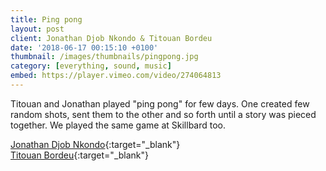 ```yaml
---
title: Ping pong
layout: post
client: Jonathan Djob Nkondo & Titouan Bordeu
date: '2018-06-17 00:15:10 +0100'
thumbnail: /images/thumbnails/pingpong.jpg
category: [everything, sound, music]
embed: https://player.vimeo.com/video/274064813
---
```


Titouan and Jonathan played "ping pong" for few days. One created few random shots, sent them to the other and so forth until a story was pieced together. We played the same game at Skillbard too.

[Jonathan Djob Nkondo](https://vimeo.com/jonathandjobnkondo){:target="_blank"}   
[Titouan Bordeu](http://titouanbordeau.tumblr.com/){:target="_blank"}  
